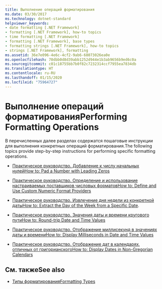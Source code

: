 ```yaml
---
title: Выполнение операций форматирования
ms.date: 03/30/2017
ms.technology: dotnet-standard
helpviewer_keywords:
- date formatting [.NET Framework]
- formatting [.NET Framework], how-to topics
- time formatting [.NET Framework]
- formatting [.NET Framework], base types
- formatting strings [.NET Framework], how-to topics
- strings [.NET Framework], formatting
ms.assetid: 36e7e096-4e6c-4cf2-9ab6-68073026ea0e
ms.openlocfilehash: 70dbb0d8d39abb1252d944e1b3ab9656b9ed6c0a
ms.sourcegitcommit: c01c18755bb7b0f82c7232314ccf7955ea7834db
ms.translationtype: HT
ms.contentlocale: ru-RU
ms.lasthandoff: 01/15/2020
ms.locfileid: "75964727"
---
```

# <a name="performing-formatting-operations"></a><span data-ttu-id="c29e9-102">Выполнение операций форматирования</span><span class="sxs-lookup"><span data-stu-id="c29e9-102">Performing Formatting Operations</span></span>
<span data-ttu-id="c29e9-103">В перечисленных далее разделах содержатся пошаговые инструкции для выполнения конкретных операций форматирования.</span><span class="sxs-lookup"><span data-stu-id="c29e9-103">The following topics provide step-by-step instructions for performing specific formatting operations.</span></span>  
  
- [<span data-ttu-id="c29e9-104">Практическое руководство. Добавление к числу начальных нулей</span><span class="sxs-lookup"><span data-stu-id="c29e9-104">How to: Pad a Number with Leading Zeros</span></span>](../../../docs/standard/base-types/how-to-pad-a-number-with-leading-zeros.md)  
  
- [<span data-ttu-id="c29e9-105">Практическое руководство. Определение и использование настраиваемых поставщиков числовых форматов</span><span class="sxs-lookup"><span data-stu-id="c29e9-105">How to: Define and Use Custom Numeric Format Providers</span></span>](../../../docs/standard/base-types/how-to-define-and-use-custom-numeric-format-providers.md)  
  
- <span data-ttu-id="c29e9-106">[Практическое руководство. Извлечение дня недели из конкретной даты](../../../docs/standard/base-types/how-to-extract-the-day-of-the-week-from-a-specific-date.md)</span><span class="sxs-lookup"><span data-stu-id="c29e9-106">[How to: Extract the Day of the Week from a Specific Date](../../../docs/standard/base-types/how-to-extract-the-day-of-the-week-from-a-specific-date.md).</span></span>  
  
- [<span data-ttu-id="c29e9-107">Практическое руководство. Значения даты и времени кругового пути</span><span class="sxs-lookup"><span data-stu-id="c29e9-107">How to: Round-trip Date and Time Values</span></span>](../../../docs/standard/base-types/how-to-round-trip-date-and-time-values.md)  
  
- [<span data-ttu-id="c29e9-108">Практическое руководство. Отображение миллисекунд в значениях даты и времени</span><span class="sxs-lookup"><span data-stu-id="c29e9-108">How to: Display Milliseconds in Date and Time Values</span></span>](../../../docs/standard/base-types/how-to-display-milliseconds-in-date-and-time-values.md)  
  
- [<span data-ttu-id="c29e9-109">Практическое руководство. Отображение дат в календарях, отличных от григорианского</span><span class="sxs-lookup"><span data-stu-id="c29e9-109">How to: Display Dates in Non-Gregorian Calendars</span></span>](../../../docs/standard/base-types/how-to-display-dates-in-non-gregorian-calendars.md)  
  
## <a name="see-also"></a><span data-ttu-id="c29e9-110">См. также</span><span class="sxs-lookup"><span data-stu-id="c29e9-110">See also</span></span>

- [<span data-ttu-id="c29e9-111">Типы форматирования</span><span class="sxs-lookup"><span data-stu-id="c29e9-111">Formatting Types</span></span>](../../../docs/standard/base-types/formatting-types.md)
